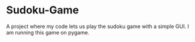 # Sudoku-Game
A project where my code lets us play the sudoku game with a simple GUI.
I am running this game on pygame.
